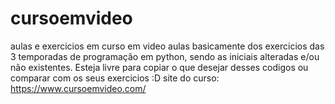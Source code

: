# cursoemvideo
aulas e exercicios em curso em video
aulas basicamente dos exercicios das 3 temporadas de programação em python, sendo as iniciais alteradas e/ou não existentes.
Esteja livre para copiar o que desejar desses codigos ou comparar com os seus exercicios :D
site do curso: https://www.cursoemvideo.com/
